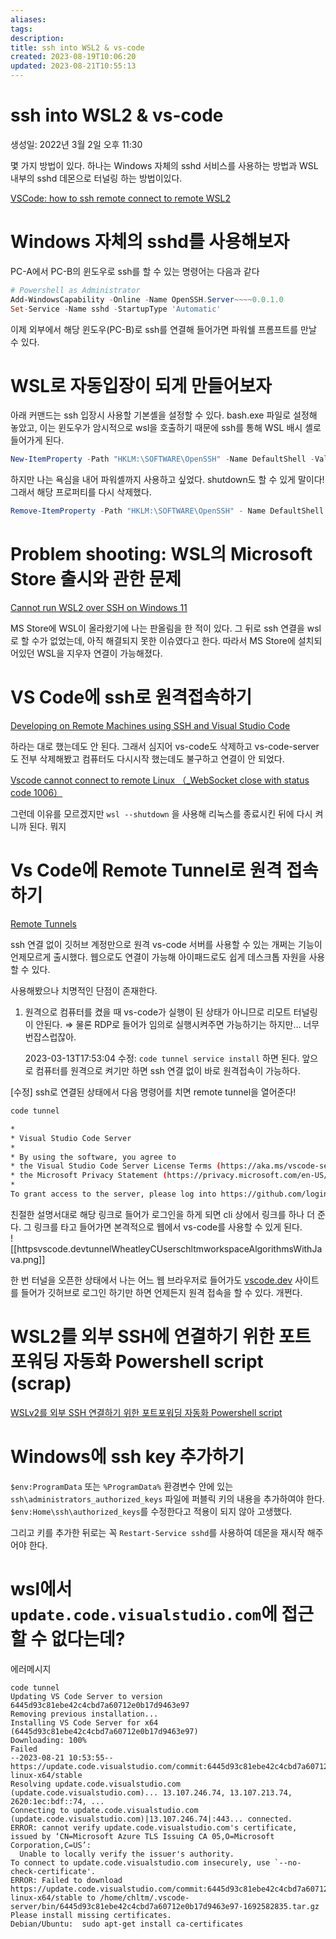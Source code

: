 ```yaml
---
aliases: 
tags: 
description:
title: ssh into WSL2 & vs-code
created: 2023-08-19T10:06:20
updated: 2023-08-21T10:55:13
---
```


# ssh into WSL2 & vs-code

생성일: 2022년 3월 2일 오후 11:30

몇 가지 방법이 있다. 하나는 Windows 자체의 sshd 서비스를 사용하는 방법과 WSL 내부의 sshd 데몬으로 터널링 하는 방법이있다.

[VSCode: how to ssh remote connect to remote WSL2](https://stackoverflow.com/questions/63563693/vscode-how-to-ssh-remote-connect-to-remote-wsl2)

# Windows 자체의 sshd를 사용해보자

PC-A에서 PC-B의 윈도우로 ssh를 할 수 있는 명령어는 다음과 같다

```powershell
# Powershell as Administrator
Add-WindowsCapability -Online -Name OpenSSH.Server~~~~0.0.1.0
Set-Service -Name sshd -StartupType 'Automatic'
```

이제 외부에서 해당 윈도우(PC-B)로 ssh를 연결해 들어가면 파워쉘 프롬프트를 만날 수 있다.

# WSL로 자동입장이 되게 만들어보자

아래 커맨드는 ssh 입장시 사용할 기본셸을 설정할 수 있다. bash.exe 파일로 설정해 놓았고, 이는 윈도우가 암시적으로 wsl을 호출하기 때문에 ssh를 통해 WSL 배시 셸로 들어가게 된다.

```powershell
New-ItemProperty -Path "HKLM:\SOFTWARE\OpenSSH" -Name DefaultShell -Value "C:\WINDOWS\System32\bash.exe" -PropertyType String -Force
```

하지만 나는 욕심을 내어 파워셸까지 사용하고 싶었다. shutdown도 할 수 있게 말이다! 그래서 해당 프로퍼티를 다시 삭제했다.

```powershell
Remove-ItemProperty -Path "HKLM:\SOFTWARE\OpenSSH" - Name DefaultShell
```

# Problem shooting: WSL의 Microsoft Store 출시와 관한 문제

[Cannot run WSL2 over SSH on Windows 11](https://superuser.com/questions/1714736/cannot-run-wsl2-over-ssh-on-windows-11)

MS Store에 WSL이 올라왔기에 나는 판올림을 한 적이 있다. 그 뒤로 ssh 연결을 wsl로 할 수가 없었는데, 아직 해결되지 못한 이슈였다고 한다. 따라서 MS Store에 설치되어있던 WSL을 지우자 연결이 가능해졌다.

# VS Code에 ssh로 원격접속하기

[Developing on Remote Machines using SSH and Visual Studio Code](https://code.visualstudio.com/docs/remote/ssh)

하라는 대로 했는데도 안 된다. 그래서 심지어 vs-code도 삭제하고 vs-code-server도 전부 삭제해봤고 컴퓨터도 다시시작 했는데도 불구하고 연결이 안 되었다.

[Vscode cannot connect to remote Linux （_WebSocket close with status code 1006）](https://stackoverflow.com/questions/68799580/vscode-cannot-connect-to-remote-linux-websocket-close-with-status-code-1006)

그런데 이유를 모르겠지만 `wsl --shutdown` 을 사용해 리눅스를 종료시킨 뒤에 다시 켜니까 된다. 뭐지

# Vs Code에 Remote Tunnel로 원격 접속하기

[Remote Tunnels](https://code.visualstudio.com/docs/remote/tunnels)

ssh 연결 없이 깃허브 계정만으로 원격 vs-code 서버를 사용할 수 있는 개쩌는 기능이 언제모르게 출시했다. 웹으로도 연결이 가능해 아이패드로도 쉽게 데스크톱 자원을 사용할 수 있다.

사용해봤으나 치명적인 단점이 존재한다.

1. 원격으로 컴퓨터를 켰을 때 vs-code가 실행이 된 상태가 아니므로 리모트 터널링이 안된다. ⇒ 물론 RDP로 들어가 임의로 실행시켜주면 가능하기는 하지만… 너무 번잡스럽잖아.
    
    2023-03-13T17:53:04 수정: `code tunnel service install` 하면 된다. 앞으로 컴퓨터를 원격으로 켜기만 하면 ssh 연결 없이 바로 원격접속이 가능하다.
    

[수정] ssh로 연결된 상태에서 다음 명령어를 치면 remote tunnel을 열어준다!

```bash
code tunnel
```

```bash
*
* Visual Studio Code Server
*
* By using the software, you agree to
* the Visual Studio Code Server License Terms (https://aka.ms/vscode-server-license) and
* the Microsoft Privacy Statement (https://privacy.microsoft.com/en-US/privacystatement).
*
To grant access to the server, please log into https://github.com/login/device and use code AAAA-AAAA
```

친절한 설명서대로 해당 링크로 들어가 로그인을 하게 되면 cli 상에서 링크를 하나 더 준다. 그 링크를 타고 들어가면 본격적으로 웹에서 vs-code를 사용할 수 있게 된다.  
![[httpsvscode.devtunnelWheatleyCUserschltmworkspaceAlgorithmsWithJava.png]]


한 번 터널을 오픈한 상태에서 나는 어느 웹 브라우저로 들어가도 [vscode.dev](http://vscode.dev) 사이트를 들어가 깃허브로 로그인 하기만 하면 언제든지 원격 접속을 할 수 있다. 개쩐다.

# WSL2를 외부 SSH에 연결하기 위한 포트포워딩 자동화 Powershell script (scrap)

[WSLv2를 외부 SSH 연결하기 위한 포트포워딩 자동화 Powershell script](https://m.blog.naver.com/seongjin0526/221778212779)

# Windows에 ssh key 추가하기

`$env:ProgramData` 또는 `%ProgramData%` 환경변수 안에 있는 `ssh\administrators_authorized_keys` 파일에 퍼블릭 키의 내용을 추가하여야 한다. `$env:Home\ssh\authorized_keys`를 수정한다고 적용이 되지 않아 고생했다. 

그리고 키를 추가한 뒤로는 꼭 `Restart-Service sshd`를 사용하여 데몬을 재시작 해주어야 한다.

# wsl에서 `update.code.visualstudio.com`에 접근할 수 없다는데?

에러메시지

```
code tunnel
Updating VS Code Server to version 6445d93c81ebe42c4cbd7a60712e0b17d9463e97
Removing previous installation...
Installing VS Code Server for x64 (6445d93c81ebe42c4cbd7a60712e0b17d9463e97)
Downloading: 100%
Failed
--2023-08-21 10:53:55--  https://update.code.visualstudio.com/commit:6445d93c81ebe42c4cbd7a60712e0b17d9463e97/server-linux-x64/stable
Resolving update.code.visualstudio.com (update.code.visualstudio.com)... 13.107.246.74, 13.107.213.74, 2620:1ec:bdf::74, ...
Connecting to update.code.visualstudio.com (update.code.visualstudio.com)|13.107.246.74|:443... connected.
ERROR: cannot verify update.code.visualstudio.com's certificate, issued by ‘CN=Microsoft Azure TLS Issuing CA 05,O=Microsoft Corporation,C=US’:
  Unable to locally verify the issuer's authority.
To connect to update.code.visualstudio.com insecurely, use `--no-check-certificate'.
ERROR: Failed to download https://update.code.visualstudio.com/commit:6445d93c81ebe42c4cbd7a60712e0b17d9463e97/server-linux-x64/stable to /home/chltm/.vscode-server/bin/6445d93c81ebe42c4cbd7a60712e0b17d9463e97-1692582835.tar.gz
Please install missing certificates.
Debian/Ubuntu:  sudo apt-get install ca-certificates
```
